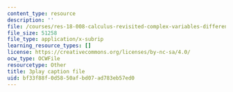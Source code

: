 ```yaml
---
content_type: resource
description: ''
file: /courses/res-18-008-calculus-revisited-complex-variables-differential-equations-and-linear-algebra-fall-2011/bf33f88f0d5850afbd07ad783eb57ed0_ZYf0tz9oVz8.vtt
file_size: 51258
file_type: application/x-subrip
learning_resource_types: []
license: https://creativecommons.org/licenses/by-nc-sa/4.0/
ocw_type: OCWFile
resourcetype: Other
title: 3play caption file
uid: bf33f88f-0d58-50af-bd07-ad783eb57ed0
---
```

